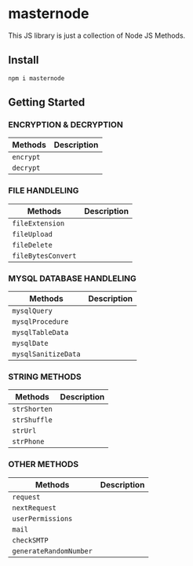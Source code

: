 # masternode

This JS library is just a collection of Node JS Methods.

## Install

```
npm i masternode
```

## Getting Started

### ENCRYPTION & DECRYPTION

| Methods   | Description |
| --------- | ----------- |
| `encrypt` |             |
| `decrypt` |             |

### FILE HANDLELING

| Methods            | Description |
| ------------------ | ----------- |
| `fileExtension`    |             |
| `fileUpload`       |             |
| `fileDelete`       |             |
| `fileBytesConvert` |             |

### MYSQL DATABASE HANDLELING

| Methods             | Description |
| ------------------- | ----------- |
| `mysqlQuery`        |             |
| `mysqlProcedure`    |             |
| `mysqlTableData`    |             |
| `mysqlDate`         |             |
| `mysqlSanitizeData` |             |

### STRING METHODS

| Methods      | Description |
| ------------ | ----------- |
| `strShorten` |             |
| `strShuffle` |             |
| `strUrl`     |             |
| `strPhone`   |             |

### OTHER METHODS

| Methods                | Description |
| ---------------------- | ----------- |
| `request`              |             |
| `nextRequest`          |             |
| `userPermissions`      |             |
| `mail`                 |             |
| `checkSMTP`            |             |
| `generateRandomNumber` |             |
